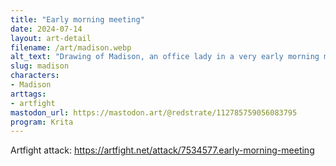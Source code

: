 ```yaml
---
title: "Early morning meeting"
date: 2024-07-14
layout: art-detail
filename: /art/madison.webp
alt_text: "Drawing of Madison, an office lady in a very early morning meeting. She's in a dark room only lit by a projector that's not visible. She's holding her heavy head on her hand, while holding glasses and a pen. She's clearly not in it, and still a little hungover. She has blue hair, yellow eyes and in a button up top."
slug: madison
characters:
- Madison
arttags:
- artfight
mastodon_url: https://mastodon.art/@redstrate/112785759056083795
program: Krita
---
```

Artfight attack: https://artfight.net/attack/7534577.early-morning-meeting
